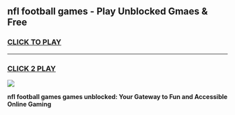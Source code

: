 
## nfl football games - Play Unblocked Gmaes & Free
<h3>
<a href="https://premium.freeplayer.one?title=nfl_football_games&ref=20F">CLICK TO PLAY</a></h3>
<hr>

<h3>
<a href="https://premium.freeplayer.one?title=nfl_football_games&ref=20F">CLICK 2 PLAY</a>
  
</h3>

<a href="https://premium.freeplayer.one?title=nfl_football_games&ref=20F/"><img src="https://clearcache.store/games.png"></a>


**nfl football games games unblocked: Your Gateway to Fun and Accessible Online Gaming**
